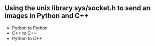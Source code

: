 ## Using the unix library sys/socket.h to send an images in Python and C++
* Python to Python
* C++ to C++
* Python to C++
